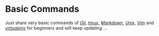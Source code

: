 # Basic Commands

Just share very basic commands of [*Git*](Git_Commands.md), [*tmux*](tmux_Commands.md), [*Markdown*](Markdown_Commands.md), [*Unix*](tmux_Commands.md), [*Vim*](Vim_Commands.md) and [*virtualenv*](virtualenv_Commands.md) for beginners and will keep updating ...
